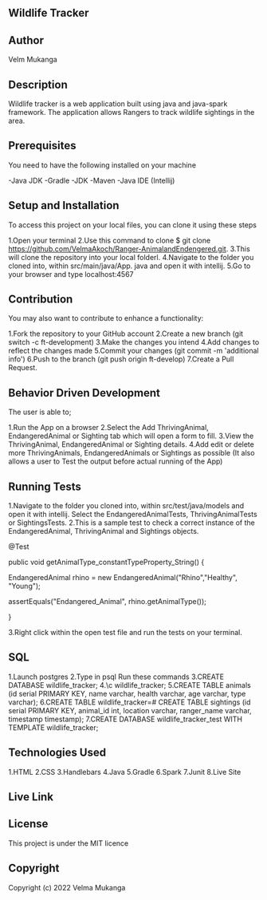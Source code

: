 ## Wildlife Tracker

## Author
Velm Mukanga

## Description
Wildlife tracker is a web application built using java and java-spark framework. The application allows Rangers to track wildlife sightings in the area.

## Prerequisites

You need to have the following installed on your machine

-Java JDK
-Gradle
-JDK
-Maven
-Java IDE (Intellij)

## Setup and Installation
To access this project on your local files, you can clone it using these steps

1.Open your terminal
2.Use this command to clone $ git clone https://github.com/VelmaAkoch/Ranger-AnimalandEndengered.git.
3.This will clone the repository into your local folderl.
4.Navigate to the folder you cloned into, within src/main/java/App. java and open it with intellij.
5.Go to your browser and type localhost:4567

## Contribution
You may also want to contribute to enhance a functionality:

1.Fork the repository to your GitHub account
2.Create a new branch (git switch -c ft-development)
3.Make the changes you intend
4.Add changes to reflect the changes made
5.Commit your changes (git commit -m 'additional info')
6.Push to the branch (git push origin ft-develop)
7.Create a Pull Request.

## Behavior Driven Development
The user is able to;

1.Run the App on a browser
2.Select the Add ThrivingAnimal, EndangeredAnimal or Sighting tab which will open a form to fill.
3.View the ThrivingAnimal, EndangeredAnimal or Sighting details.
4.Add edit or delete more ThrivingAnimals, EndangeredAnimals or Sightings as possible (It also allows a user to Test the output before actual running of the App)

## Running Tests

1.Navigate to the folder you cloned into, within src/test/java/models and open it with intellij. Select the EndangeredAnimalTests, ThrivingAnimalTests or SightingsTests.
2.This is a sample test to check a correct instance of the EndangeredAnimal, ThrivingAnimal and Sightings objects.

@Test

public void getAnimalType_constantTypeProperty_String() {

EndangeredAnimal rhino = new EndangeredAnimal("Rhino","Healthy", "Young");

assertEquals("Endangered_Animal", rhino.getAnimalType());

}

3.Right click within the open test file and run the tests on your terminal.

## SQL

1.Launch postgres
2.Type in psql Run these commands
3.CREATE DATABASE wildlife_tracker;
4.\c wildlife_tracker;
5.CREATE TABLE animals (id serial PRIMARY KEY, name varchar, health varchar, age varchar, type varchar);
6.CREATE TABLE wildlife_tracker=# CREATE TABLE sightings (id serial PRIMARY KEY, animal_id int, location varchar, ranger_name varchar, timestamp timestamp);
7.CREATE DATABASE wildlife_tracker_test WITH TEMPLATE wildlife_tracker;

## Technologies Used

1.HTML
2.CSS
3.Handlebars
4.Java
5.Gradle
6.Spark
7.Junit
8.Live Site

## Live Link


## License

This project is under the MIT licence

## Copyright

Copyright (c) 2022 Velma Mukanga
